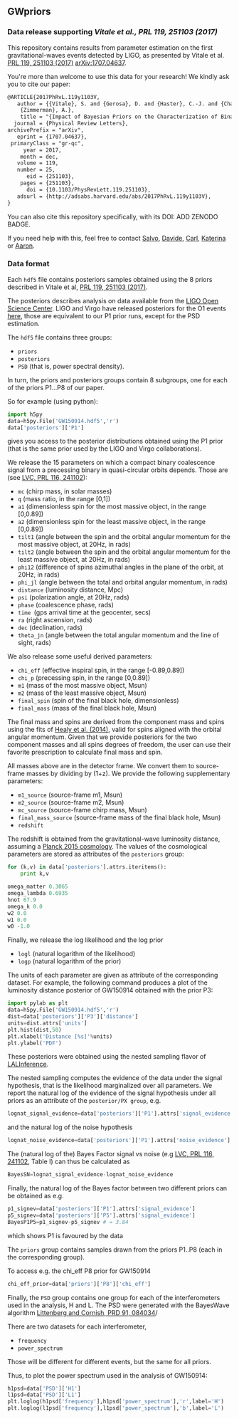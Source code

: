## GWpriors

### Data release supporting *Vitale et al., PRL  119, 251103 (2017)* 

This repository contains results from parameter estimation on the first gravitational-waves events detected by LIGO, as presented by Vitale et al. [PRL  119, 251103 (2017)](https://journals.aps.org/prl/abstract/10.1103/PhysRevLett.119.251103) [arXiv:1707.04637](https://arxiv.org/abs/1707.04637).

You're more than welcome to use this data for your research! We kindly ask you to cite our paper:

```latex
@ARTICLE{2017PhRvL.119y1103V,
   author = {{Vitale}, S. and {Gerosa}, D. and {Haster}, C.-J. and {Chatziioannou}, K. and 
	{Zimmerman}, A.},
    title = "{Impact of Bayesian Priors on the Characterization of Binary Black Hole Coalescences}",
  journal = {Physical Review Letters},
archivePrefix = "arXiv",
   eprint = {1707.04637},
 primaryClass = "gr-qc",
     year = 2017,
    month = dec,
   volume = 119,
   number = 25,
      eid = {251103},
    pages = {251103},
      doi = {10.1103/PhysRevLett.119.251103},
   adsurl = {http://adsabs.harvard.edu/abs/2017PhRvL.119y1103V},
}
```

You can also cite this repository specifically, with its DOI: ADD ZENODO BADGE.

If you need help with this, feel free to contact [Salvo](https://github.com/vitale82), [Davide](https://github.com/dgerosa), [Carl](https://github.com/cjhaster), [Katerina](https://github.com/kchatziioannou) or [Aaron](https://github.com/aaronbzimmerman).



### Data format

Each `hdf5` file contains posteriors samples obtained using the 8 priors described in Vitale et al,  [PRL  119, 251103 (2017)](https://journals.aps.org/prl/abstract/10.1103/PhysRevLett.119.251103).

The posteriors describes analysis on data available from the [LIGO Open Science Center](https://losc.ligo.org/events/).
LIGO and Virgo have released posteriors for the O1 events [here](https://dcc.ligo.org/LIGO-T1800235/public), those are equivalent to our P1 prior runs, except for the PSD estimation.

The `hdf5` file contains three groups: 

- `priors`
- `posteriors`
- `PSD` (that is, power spectral density).



In turn, the priors and posteriors groups contain 8 subgroups, one for each of the priors P1...P8 of our paper.

So for example (using python):

```python
import h5py
data=h5py.File('GW150914.hdf5','r')
data['posteriors']['P1']
```

gives you access to the posterior distributions obtained using the P1 prior (that is the same prior used by the LIGO and Virgo collaborations).

We release the 15 parameters on which a compact binary coalescence signal from a precessing binary in quasi-circular orbits depends. 
Those are (see [LVC, PRL 116, 241102](https://journals.aps.org/prl/abstract/10.1103/PhysRevLett.116.241102)):

- `mc` (chirp mass, in solar masses)
- `q`  (mass ratio, in the range [0,1])
- `a1` (dimensionless spin for the most massive object, in the range [0,0.89])
- `a2` (dimensionless spin for the least massive object, in the range [0,0.89])
- `tilt1` (angle between the spin and the orbital angular momentum for the most massive object, at 20Hz, in rads)
- `tilt2` (angle between the spin and the orbital angular momentum for the least massive object, at 20Hz, in rads)
- `phi12` (difference of spins azimuthal angles in the plane of the orbit, at 20Hz, in rads)
- `phi_jl` (angle between the total and orbital angular momentum, in rads)
- `distance` (luminosity distance, Mpc)
- `psi` (polarization angle, at 20Hz, rads)
- `phase` (coalescence phase, rads)
- `time `(gps arrival time at the geocenter, secs)
- `ra` (right ascension, rads)
- `dec` (declination, rads)
- `theta_jn` (angle between the total angular momentum and the line of sight, rads)

We also release some useful derived parameters:

- `chi_eff` (effective inspiral spin, in the range [-0.89,0.89])
- `chi_p` (precessing spin, in the range [0,0.89])
- `m1` (mass of the most massive object, Msun)
- `m2` (mass of the least massive object, Msun)
- `final_spin` (spin of the final black hole, dimensionless)
- `final_mass` (mass of the final black hole, Msun)

The final mass and spins are derived from the component mass and spins using the fits of [Healy et al. (2014)](https://journals.aps.org/prd/abstract/10.1103/PhysRevD.90.104004), valid for spins aligned with the orbital angular momentum. Given that we provide posteriors for the two component masses and all spins degrees of freedom, the user can use their favorite prescription to calculate final mass and spin.

All masses above are in the detector frame. We convert them to source-frame masses by dividing by (1+z). We provide the following supplementary parameters:

- `m1_source` (source-frame m1, Msun)
- `m2_source` (source-frame m2, Msun)
- `mc_source` (source-frame chirp mass, Msun)
- `final_mass_source` (source-frame mass of the final black hole, Msun)
- `redshift`  

The redshift is obtained from the gravitational-wave luminosity distance, assuming a [Planck 2015 cosmology](https://www.aanda.org/articles/aa/abs/2016/10/aa25830-15/aa25830-15.html). The values of the cosmological parameters are stored as attributes of the `posteriors` group:

```python
for (k,v) in data['posteriors'].attrs.iteritems():
	print k,v

omega_matter 0.3065
omega_lambda 0.6935
hnot 67.9
omega_k 0.0
w2 0.0
w1 0.0
w0 -1.0

```


Finally, we release the log likelihood and the log prior

- `logl` (natural logarithm of the likelihood)
- `logp` (natural logarithm of the prior)

The units of each parameter are given as attribute of the corresponding dataset. For example, the following command produces a plot of the luminosity distance posterior of GW150914 obtained with the prior P3:

```python
import pylab as plt
data=h5py.File('GW150914.hdf5','r')
dist=data['posteriors']['P3']['distance']
units=dist.attrs['units']
plt.hist(dist,50)
plt.xlabel('Distance [%s]'%units)
plt.ylabel('PDF')
```

These posteriors were obtained using the nested sampling flavor of [LALInference](https://journals.aps.org/prd/abstract/10.1103/PhysRevD.91.042003).

The nested sampling computes the evidence of the data under the signal hypothesis, that is the likelihood marginalized over all parameters.
We report the natural log of the evidence of the signal hypothesis under all priors as an attribute of the `posterior/PX group`, e.g.

```python
lognat_signal_evidence=data['posteriors']['P1'].attrs['signal_evidence']
```

and the natural log of the noise hypothesis

```python
lognat_noise_evidence=data['posteriors']['P1'].attrs['noise_evidence']
```

The (natural log of the) Bayes Factor signal vs noise (e.g [LVC, PRL 116, 241102](https://journals.aps.org/prl/abstract/10.1103/PhysRevLett.116.241102), Table I) can thus be calculated as

```python
BayesSN=lognat_signal_evidence-lognat_noise_evidence
```

Finally, the natural log of the Bayes factor between two different priors can be obtained as e.g.

```python
p1_signev=data['posteriors']['P1'].attrs['signal_evidence']
p5_signev=data['posteriors']['P5'].attrs['signal_evidence']
BayesP1P5=p1_signev-p5_signev # = 3.84
```

which shows P1 is favoured by the data



The `priors` group contains samples drawn from the priors P1..P8 (each in the corresponding group).

To access e.g. the chi_eff P8 prior for GW150914

```python
chi_eff_prior=data['priors']['P8']['chi_eff']
```



Finally, the `PSD` group contains one group for each of the interferometers used in the analysis, H and L.
The PSD were generated with the BayesWave algorithm [Littenberg and Cornish, PRD 91, 084034](https://journals.aps.org/prd/abstract/10.1103/PhysRevD.91.084034)/

There are two datasets for each interferometer, 

- `frequency`
- `power_spectrum`

Those will be different for different events, but the same for all priors.

Thus, to plot the power spectrum used in the analysis of GW150914:

```python
h1psd=data['PSD']['H1']
l1psd=data['PSD']['L1']
plt.loglog(h1psd['frequency'],h1psd['power_spectrum'],'r',label='H')
plt.loglog(l1psd['frequency'],l1psd['power_spectrum'],'b',label='L')
```





